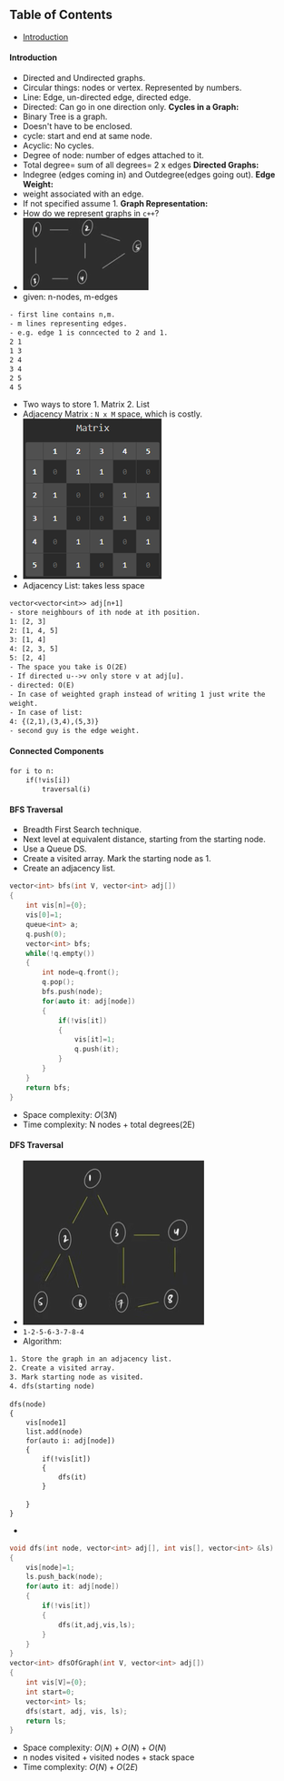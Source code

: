## Table of Contents
- [Introduction](#introduction)

#### Introduction
- Directed and Undirected graphs.
- Circular things: nodes or vertex. Represented by numbers.
- Line: Edge, un-directed edge, directed edge.
- Directed: Can go in one direction only.
**Cycles in a Graph:**
- Binary Tree is a graph.
- Doesn't have to be enclosed.
- cycle: start and end at same node.
- Acyclic: No cycles.
- Degree of node: number of edges attached to it.
- Total degree= sum of all degrees= 2 x edges
**Directed Graphs:**
- Indegree (edges coming in) and Outdegree(edges going out).
**Edge Weight:**
- weight associated with an edge.
- If not specified assume 1.
**Graph Representation:**
- How do we represent graphs in `c++`?
- ![](attachments/Pasted%20image%2020250725222448.png)
- given: n-nodes, m-edges
```
- first line contains n,m.
- m lines representing edges.
- e.g. edge 1 is conncected to 2 and 1.
2 1
1 3
2 4
3 4
2 5
4 5
```
- Two ways to store 1. Matrix 2. List
- Adjacency Matrix : `N x M` space, which is costly.
- ![](attachments/Pasted%20image%2020250725224907.png)
- Adjacency List: takes less space
```
vector<vector<int>> adj[n+1]
- store neighbours of ith node at ith position.
1: [2, 3] 
2: [1, 4, 5] 
3: [1, 4] 
4: [2, 3, 5] 
5: [2, 4]
- The space you take is O(2E)
- If directed u-->v only store v at adj[u].
- directed: O(E) 
- In case of weighted graph instead of writing 1 just write the weight.
- In case of list:
4: {(2,1),(3,4),(5,3)}
- second guy is the edge weight.
```
#### Connected Components
```
for i to n:
	if(!vis[i])
		traversal(i)
```
#### BFS Traversal
- Breadth First Search technique.
- Next level at equivalent distance, starting from the starting node.
- Use a Queue DS.
- Create a visited array. Mark the starting node as 1. 
- Create an adjacency list.
```cpp
vector<int> bfs(int V, vector<int> adj[])
{
	int vis[n]={0};
	vis[0]=1;
	queue<int> a;
	q.push(0);
	vector<int> bfs;
	while(!q.empty())
	{
		int node=q.front();
		q.pop();
		bfs.push(node);
		for(auto it: adj[node])
		{
			if(!vis[it])
			{
				vis[it]=1;
				q.push(it);
			}
		}
	}
	return bfs;
}
```
- Space complexity: $O(3N)$
- Time complexity: N nodes + total degrees(2E) 

#### DFS Traversal
- ![](attachments/Pasted%20image%2020250731114201.png)
- `1-2-5-6-3-7-8-4`
- Algorithm:
```
1. Store the graph in an adjacency list. 
2. Create a visited array. 
3. Mark starting node as visited. 
4. dfs(starting node)

dfs(node)
{
	vis[node1]
	list.add(node)
	for(auto i: adj[node])
	{
		if(!vis[it])
		{
			dfs(it)
		}
		
	}
}
```
- 
```cpp
void dfs(int node, vector<int> adj[], int vis[], vector<int> &ls)
{
	vis[node]=1;
	ls.push_back(node);
	for(auto it: adj[node])
	{
		if(!vis[it])
		{
			dfs(it,adj,vis,ls);
		}
	}
}
vector<int> dfsOfGraph(int V, vector<int> adj[])
{
	int vis[V]={0};
	int start=0;
	vector<int> ls;
	dfs(start, adj, vis, ls);
	return ls;
}
```
- Space complexity: $O(N)+O(N)+O(N)$
- n nodes visited + visited nodes + stack space
- Time complexity: $O(N)+O(2E)$
